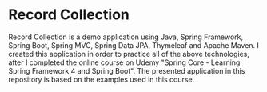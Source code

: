 # Record Collection
Record Collection is a demo application using Java, Spring Framework, Spring Boot, Spring MVC, Spring Data JPA, Thymeleaf and Apache Maven. I created this application in order to practice all of the above technologies, after I completed the online course on Udemy "Spring Core - Learning Spring Framework 4 and Spring Boot". The presented application in this repository is based on the examples used in this course.
